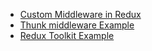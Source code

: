 - [Custom Middleware in Redux](https://github.com/subraatakumar/2710_2/tree/middleware)
- [Thunk middleware Example](https://github.com/subraatakumar/2710_2/tree/thunk)
- [Redux Toolkit Example](https://github.com/subraatakumar/2710_2/tree/reduxtoolkit)
